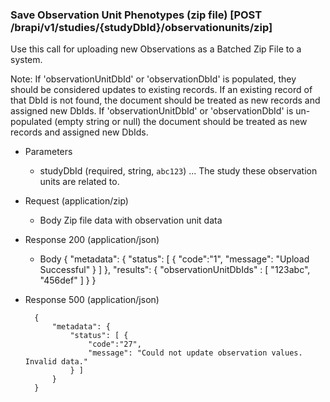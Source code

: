 

### Save Observation Unit Phenotypes (zip file) [POST /brapi/v1/studies/{studyDbId}/observationunits/zip]

Use this call for uploading new Observations as a Batched Zip File to a system. 

Note: If 'observationUnitDbId' or 'observationDbId' is populated, they should be considered updates to existing records. If an existing record of that DbId is not found, the document should be treated as new records and assigned new DbIds. If 'observationUnitDbId' or 'observationDbId' is un-populated (empty string or null) the document should be treated as new records and assigned new DbIds.

+ Parameters
    + studyDbId (required, string, `abc123`) ... The study these observation units are related to.
    
+ Request (application/zip)
    + Body
        Zip file data with observation unit data


+ Response 200 (application/json)
    + Body
        {
            "metadata": {
                "status": [ {
                    "code":"1",
                    "message": "Upload Successful"
                } ]
            },
            "results": {
                "observationUnitDbIds" : [
                    "123abc", "456def"
                ]
            }
        }
+ Response 500 (application/json)

        {
            "metadata": {
                "status": [ {
                    "code":"27",
                    "message": "Could not update observation values. Invalid data."
                } ]
            }
        }
        